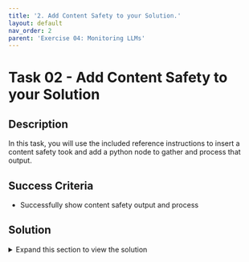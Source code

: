 ```yaml
---
title: '2. Add Content Safety to your Solution.'
layout: default
nav_order: 2
parent: 'Exercise 04: Monitoring LLMs'
---
```


# Task 02 - Add Content Safety to your Solution

## Description

In this task, you will use the included reference instructions to insert a content safety took and add a python node to gather and process that output.

## Success Criteria

* Successfully show content safety output and process

## Solution

<details markdown="block">
<summary>Expand this section to view the solution</summary>

##### Add Content Safety to your Solution

Create a basic **flow** from scratch (a simple Joke flow will be constructed).  
   
Make the following adjustments to the flow as per the instructions below:  
   
- Insert a [Content Safety tool](https://learn.microsoft.com/en-us/azure/machine-learning/prompt-flow/tools-reference/content-safety-text-tool) node between the input and the language model (LLM).  
   
- Add a Python node to process the output from the Content Safety tool and determine whether to proceed with the standard flow or not. For guidance on creating a conditional flow in Prompt Flow, refer to [this example](https://github.com/microsoft/promptflow/tree/main/examples/flows/standard/conditional-flow-for-if-else).  
   
- Add a Python node to craft a default response.  
   
- Implement conditions to trigger one response or another, depending on the Content Safety's result.  
   
- Develop a final node to compile and deliver the response to the user.

</details>
